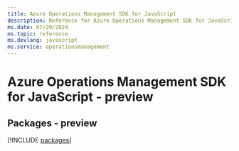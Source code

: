 ```yaml
---
title: Azure Operations Management SDK for JavaScript
description: Reference for Azure Operations Management SDK for JavaScript
ms.date: 07/29/2024
ms.topic: reference
ms.devlang: javascript
ms.service: operationsmanagement
---
```

# Azure Operations Management SDK for JavaScript - preview
## Packages - preview
[!INCLUDE [packages](operations-management-index.md)]